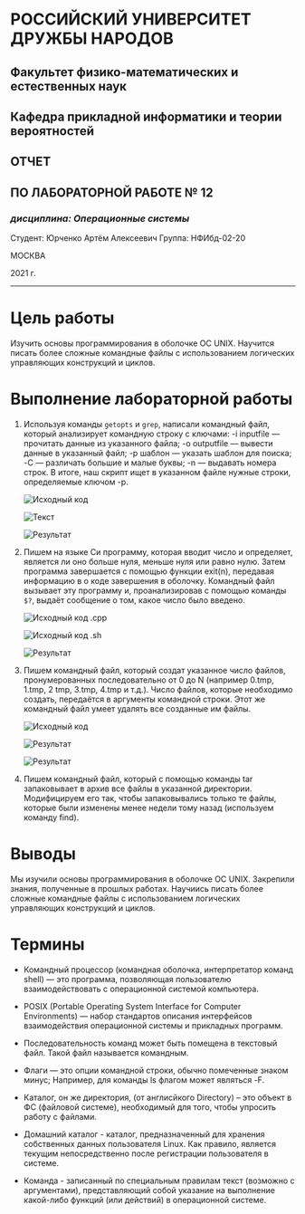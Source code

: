 # **РОCСИЙСКИЙ УНИВЕРСИТЕТ ДРУЖБЫ НАРОДОВ**
## Факультет физико-математических и естественных наук 
## Кафедра прикладной информатики и теории вероятностей 

## ОТЧЕТ
## ПО ЛАБОРАТОРНОЙ РАБОТЕ № 12

### *дисциплина: Операционные системы*

Студент: Юрченко Артём Алексеевич Группа: НФИбд-02-20

МОСКВА 

2021 г.

---

# Цель работы

Изучить основы программирования в оболочке ОС UNIX. Научится писать более сложные командные файлы с использованием логических управляющих конструкций и циклов.

# Выполнение лабораторной работы

1. Используя команды ```getopts``` и ```grep```, написали командный файл, который анализирует командную строку с ключами: -i inputfile — прочитать данные из указанного файла; -o outputfile — вывести данные в указанный файл; -p шаблон — указать шаблон для поиска; -C — различать большие и малые буквы; -n — выдавать номера строк. В итоге, наш скрипт ищет в указанном файле нужные строки, определяемые ключом -p.

    ![Исходный код](https://vk.com/doc459199812_615192751?hash=26d9729f59dbd694e7&dl=eb34cf9dabb1a36618&wnd=1)

    ![Текст](https://vk.com/doc459199812_615192753?hash=3104c10d19851daa03&dl=f09f960b3afb4911e8&wnd=1)

    ![Результат](https://vk.com/doc459199812_615192753?hash=3104c10d19851daa03&dl=f09f960b3afb4911e8&wnd=1)


2. Пишем на языке Си программу, которая вводит число и определяет, является ли оно больше нуля, меньше нуля или равно нулю. Затем программа завершается с помощью функции exit(n), передавая информацию в о коде завершения в оболочку. Командный файл вызывает эту программу и, проанализировав с помощью команды ```$?```, выдаёт сообщение о том, какое число было введено.

    ![Исходный код .cpp](https://vk.com/doc459199812_615192757?hash=4da70438ce4e186400&dl=2036395ef75c031b6f&wnd=1)

    ![Исходный код .sh](https://vk.com/doc459199812_615192754?hash=287bd826fcd15b4053&dl=8f0a9788bedf317e60&wnd=1)

    ![Результат](https://vk.com/doc459199812_615192755?hash=84d4b4751e9af23d26&dl=3d33087baee5b91461&wnd=1)


3. Пишем командный файл, который создат указанное число файлов, пронумерованных последовательно от 0 до N (например 0.tmp, 1.tmp, 2 tmp, 3.tmp, 4.tmp и т.д.). Число файлов, которые необходимо создать, передаётся в аргументы командной строки. Этот же командный файл умеет удалять все созданные им файлы.


   ![Исходный код](https://vk.com/doc459199812_615192758?hash=708d763f3a9cb81278&dl=c2eed1cde78ff78742&wnd=1)

   ![Результат](https://vk.com/doc459199812_615192761?hash=c45db0e3a04de75c06&dl=af14d9eef556762b70&wnd=1)

   ![Результат](https://vk.com/doc459199812_615192763?hash=ae0940e9712f67becb&dl=a61fefa974fb0d2061&wnd=1)

4. Пишем командный файл, который с помощью команды tar запаковывает в архив все файлы в указанной директории. Модифицируем его так, чтобы запаковывались только те файлы, которые были изменены менее недели тому назад (используем команду find). 

# Выводы

Мы изучили основы программирования в оболочке ОС UNIX. Закрепили знания, полученные в прошлых работах. Научиись писать более сложные командные файлы с использованием логических управляющих конструкций и циклов.

# Термины

* Командный процессор (командная оболочка, интерпретатор команд shell) — это программа, позволяющая пользователю взаимодействовать с операционной системой компьютера.

* POSIX (Portable Operating System Interface for Computer Environments) — набор стандартов описания интерфейсов взаимодействия операционной системы и прикладных программ. 

* Последовательность команд может быть помещена в текстовый файл. Такой файл называется командным.

* Флаги — это опции командной строки, обычно помеченные знаком минус; Например, для команды ls флагом может являться -F.

* Каталог, он же директория, (от англисйкого Directory) – это объект в ФС (файловой системе), необходимый для того, чтобы упросить работу с файлами.

* Домашний каталог - каталог, предназначенный для хранения собственных данных пользователя Linux. Как правило, является текущим непосредственно после регистрации пользователя в системе.

* Команда - записанный по специальным правилам текст (возможно с аргументами), представляющий собой указание на выполнение какой-либо функций (или действий) в операционной системе.